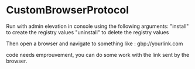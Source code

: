 # CustomBrowserProtocol
Run with admin elevation in console using the following arguments:
"install" to create the registry values
"uninstall" to delete the registry values

Then open a browser and navigate to something like : gbp://yourlink.com

code needs emprouvement, you can do some work with the link sent by the browser.
